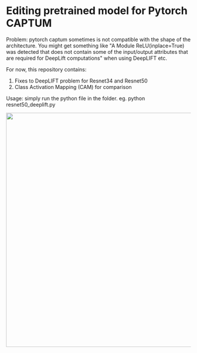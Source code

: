# Editing pretrained model for Pytorch CAPTUM

Problem: pytorch captum sometimes is not compatible with the shape of the architecture. You might get something like "A Module ReLU(inplace=True) was detected that does not contain some of the input/output attributes that are required for DeepLift computations" when using DeepLIFT etc.

For now, this repository contains:
1. Fixes to DeepLIFT problem for Resnet34 and Resnet50
2. Class Activation Mapping (CAM) for comparison
 
Usage: simply run the python file in the folder. eg. python resnet50_deeplift.py

<img src="https://drive.google.com/uc?export=view?&id=1Bk8yN_gicm_UmBwbIB6bDDxVaVvQmkfi" width="640"></img>

